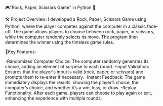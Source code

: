 
🎮"Rock, Paper, Scissors Game" in Python 🐍



🛠️ Project Overview:
I developed a Rock, Paper, Scissors Game using Python, where the player competes against the computer in a classic face-off. The game allows players to choose between rock, paper, or scissors, while the computer randomly selects its move. The program then determines the winner using the timeless game rules.

🚀Key Features:

-Randomized Computer Choice: The computer randomly generates its choice, adding an element of surprise to each round.
-Input Validation: Ensures that the player's input is valid (rock, paper, or scissors) and prompts them to re-enter if necessary.
-Instant Feedback: The game immediately displays the results, showing the player’s choice, the computer’s choice, and whether it’s a win, loss, or draw.
-Replay Functionality: After each game, players can choose to play again or exit, enhancing the experience with multiple rounds.
